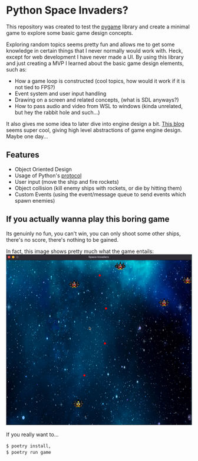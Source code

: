 # Python Space Invaders?

This repository was created to test the [pygame](https://www.pygame.org/) library and create a minimal game to explore some basic game design concepts.

Exploring random topics seems pretty fun and allows me to get some knowledge in certain things that I never normally would work with. Heck, except for web development I have never made a UI. By using this library and just creating a MVP I learned about the basic game design elements, such as:

- How a game loop is constructed (cool topics, how would it work if it is not tied to FPS?)
- Event system and user input handling
- Drawing on a screen and related concepts, (what is SDL anyways?)
- How to pass audio and video from WSL to windows (kinda unrelated, but hey the rabbit hole and such...)

It also gives me some idea to later dive into engine design a bit. [This blog](https://www.gamedeveloper.com/programming/writing-a-game-engine-from-scratch---part-1-messaging) seems super cool, giving high level abstractions of game engine design. Maybe one day...

## Features

- Object Oriented Design
- Usage of Python's [protocol](https://www.python.org/dev/peps/pep-0544/)
- User input (move the ship and fire rockets)
- Object collision (kill enemy ships with rockets, or die by hitting them)
- Custom Events (using the event/message queue to send events which spawn enemies)

## If you actually wanna play this boring game

Its genuinly no fun, you can't win, you can only shoot some other ships, there's no score, there's nothing to be gained.

In fact, this image shows pretty much what the game entails:
![gameplay](images/screenshot.png)

If you really want to...

```sh
$ poetry install,
$ poetry run game
```
